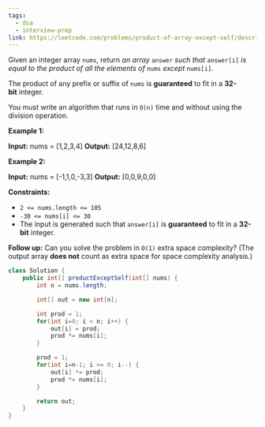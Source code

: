 ```yaml
---
tags:
  - dsa
  - interview-prep
link: https://leetcode.com/problems/product-of-array-except-self/description/
---
```

Given an integer array `nums`, return _an array_ `answer` _such that_ `answer[i]` _is equal to the product of all the elements of_ `nums` _except_ `nums[i]`.

The product of any prefix or suffix of `nums` is **guaranteed** to fit in a **32-bit** integer.

You must write an algorithm that runs in `O(n)` time and without using the division operation.

**Example 1:**

**Input:** nums = [1,2,3,4]
**Output:** [24,12,8,6]

**Example 2:**

**Input:** nums = [-1,1,0,-3,3]
**Output:** [0,0,9,0,0]

**Constraints:**

- `2 <= nums.length <= 105`
- `-30 <= nums[i] <= 30`
- The input is generated such that `answer[i]` is **guaranteed** to fit in a **32-bit** integer.

**Follow up:** Can you solve the problem in `O(1)` extra space complexity? (The output array **does not** count as extra space for space complexity analysis.)


```Java
class Solution {
    public int[] productExceptSelf(int[] nums) {
        int n = nums.length;

        int[] out = new int[n];

        int prod = 1;
        for(int i=0; i < n; i++) {
            out[i] = prod;
            prod *= nums[i];
        }

        prod = 1;
        for(int i=n-1; i >= 0; i--) {
            out[i] *= prod;
            prod *= nums[i];
        }

        return out;
    }
}
```